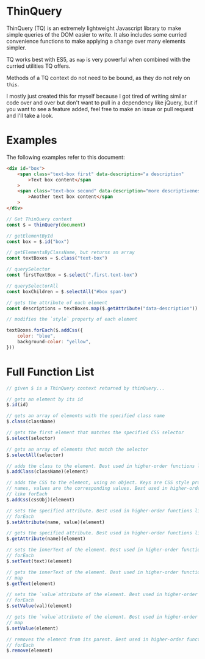 # ThinQuery

ThinQuery (TQ) is an extremely lightweight Javascript library to make simple queries
of the DOM easier to write. It also includes some curried convenience functions
to make applying a change over many elements simpler.

TQ works best with ES5, as `map` is very powerful when combined with the
curried utilities TQ offers.

Methods of a TQ context do not need to be bound, as they do not rely on `this`.

I mostly just created this for myself because I got tired of writing similar
code over and over but don't want to pull in a dependency like jQuery, but if
you want to see a feature added, feel free to make an issue or pull request and
I'll take a look.

# Examples

The following examples refer to this document:

```html
<div id="box">
    <span class="text-box first" data-description="a description"
        >Text box content</span
    >
    <span class="text-box second" data-description="more descriptiveness"
        >Another text box content</span
    >
</div>
```

```javascript
// Get ThinQuery context
const $ = thinQuery(document)

// getElementById
const box = $.id("box")

// getElementsByClassName, but returns an array
const textBoxes = $.class("text-box")

// querySelector
const firstTextBox = $.select(".first.text-box")

// querySelectorAll
const boxChildren = $.selectAll("#box span")

// gets the attribute of each element
const descriptions = textBoxes.map($.getAttribute("data-description"))

// modifies the `style` property of each element

textBoxes.forEach($.addCss({
    color: "blue",
    background-color: "yellow",
}))
```

# Full Function List

```javascript
// given $ is a ThinQuery context returned by thinQuery...

// gets an element by its id
$.id(id)

// gets an array of elements with the specified class name
$.class(className)

// gets the first element that matches the specified CSS selector
$.select(selector)

// gets an array of elements that match the selector
$.selectAll(selector)

// adds the class to the element. Best used in higher-order functions like forEach
$.addClass(className)(element)

// adds the CSS to the element, using an object. Keys are CSS style property
// names, values are the corresponding values. Best used in higher-order functions
// like forEach
$.addCss(cssObj)(element)

// sets the specified attribute. Best used in higher-order functions like
// forEach
$.setAttribute(name, value)(element)

// gets the specified attribute. Best used in higher-order functions like map
$.getAttribute(name)(element)

// sets the innerText of the element. Best used in higher-order functions like
// forEach
$.setText(text)(element)

// gets the innerText of the element. Best used in higher-order functions like
// map
$.getText(element)

// sets the `value`attribute of the element. Best used in higher-order functions like
// forEach
$.setValue(val)(element)

// gets the `value`attribute of the element. Best used in higher-order functions like
// map
$.setValue(element)

// removes the element from its parent. Best used in higher-order functions like
// forEach
$.remove(element)
```
